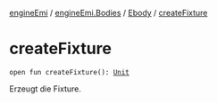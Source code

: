 [engineEmi](../../index.md) / [engineEmi.Bodies](../index.md) / [Ebody](index.md) / [createFixture](./create-fixture.md)

# createFixture

`open fun createFixture(): `[`Unit`](https://kotlinlang.org/api/latest/jvm/stdlib/kotlin/-unit/index.html)

Erzeugt die Fixture.

